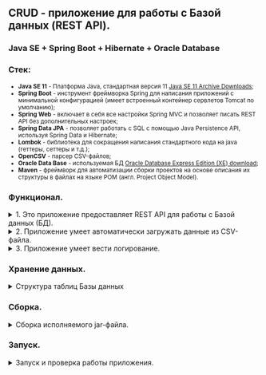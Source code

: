 ## CRUD - приложение для работы с Базой данных (REST API).
### Java SE + Spring Boot + Hibernate + Oracle Database 

### Стек:

<small>

* **Java SE 11** - Платформа Java, стандартная версия 11 [Java SE 11 Archive Downloads](https://www.oracle.com/cis/java/technologies/javase/jdk11-archive-downloads.html "https://www.oracle.com/cis/java/technologies/javase/jdk11-archive-downloads.html");
* **Spring Boot** - инструмент фреймворка Spring для написания приложений с минимальной конфигурацией (имеет встроенный контейнер сервлетов Tomcat по умолчанию);
* **Spring Web** - включает в себя все настройки Spring MVC и позволяет писать REST API без дополнительных настроек;
* **Spring Data JPA** - позволяет работать с SQL с помощью Java Persistence API, используя Spring Data и Hibernate;
* **Lombok** - библиотека для сокращения написания стандартного кода на java (геттеры, сеттеры и т.д.);
* **OpenCSV** - парсер CSV-файлов;
* **Oracle Data Base** - используемая БД [Oracle Database Express Edition (XE) download](https://www.oracle.com/database/technologies/xe-downloads.html "https://www.oracle.com/database/technologies/xe-downloads.html");
* **Maven** - фреймворк для автоматизации сборки проектов на основе описания их структуры в файлах на языке POM (англ. Project Object Model).

</small>

### Функционал.

<details><summary>1. Это приложение предоставляет REST API для работы с Базой данных (БД).</summary>
<blockquote>

Оно умеет создавать (CREATE), читать (READ), изменять (UPDATE) и удалять (DELETE) информацию в БД.

Эндпоинты:

   ```
   GET http://localhost:8081/listProducts получить все продукты  
   GET http://localhost:8081/getProductById/id= найти продукт по идентификатору  
   GET http://localhost:8081/getProductByName/name= найти продукт по имени  
   POST http://localhost:8081/saveProducts добавляет несколько продуктов  
   POST http://localhost:8081/addProduct добавляет один продукт  
   DELETE http://localhost:8081/deleteProductById/id= удалить продукт по идентификатору  
   DELETE http://localhost:8081/removeAll - удалить все продукты  
   ```
_Формат данных ответа в json._

</blockquote>
</details>

<details><summary>2. Приложение умеет автоматически загружать данные из CSV-файла.</summary>
<blockquote>

Путь директории с файлами настраивается в конфигурационном файле приложения:

        upload.dir = D:/upload/

Загрузка файла стартует при появлении нового файла в указанной директории:

        upload.file = LoadIntoDB.csv

```csv
product_id, product_name, price_id, price, price_date
1,product1,1,100.11,2020-11-30
2,product2,2,22.02,2020-11-30
3,product3,3,3.03,2020-11-30
4,product4,4,100.01,2020-11-30
1,product1,5,111.01,2020-12-01
2,product2,6,22.22,2020-12-01
3,product3,7,3.33,2020-12-01
4,product4,8,100.10,2020-12-01
```

</blockquote>
</details>

<details><summary>3. Приложение умеет вести логирование.</summary>
<blockquote>

В логфайле `LoadIntoDB.log` отмечается факт старта обработки файла и результат с количеством обработанных записей (товаров и цен).

</blockquote>
</details>

### Хранение данных.

<details><summary>Структура таблиц Базы данных</summary>
<blockquote>

```
1. Таблица товар. Хранит название товара.
   Колонки: id, name.
2. Таблица цена товара. Хранит цену на товар и дату с которой цена актуальная. 
   По каждому товару может быть несколько цен с разными датами.
   Колонки: id, price, date, product_id.
```

Таблицы в БД создаются автоматически при старте приложения.

<details><summary>Скрипт для создания структуры БД ...</summary>

```sql
/* таблица Продукты */
DROP TABLE products PURGE;
/
CREATE TABLE products
(
  id   NUMBER(10,0) NOT NULL,
  name VARCHAR2(255),
  PRIMARY KEY (id)
);
/
/* таблица Цены */
DROP TABLE prices PURGE;
/
CREATE TABLE prices
(
  id         NUMBER(10,0) NOT NULL,
  price      NUMBER,
  pdate      DATE,
  product_id NUMBER(10,0),
  PRIMARY KEY (id),
  CONSTRAINT FK_PRODUCT_ID FOREIGN KEY (PRODUCT_ID)
  REFERENCES PRODUCTS (ID)
);
/
/* проверка */
SELECT * 
  FROM products pd
  JOIN prices   pr
    ON pd.id = pr.product_id
 ORDER BY pr.id;
/

```
</details>

_Также прилагаю файл со скриптами для создания необходимых сущностей._ [ScriptDB.sql](https://github.com/aykononov/springboot-hibernate-oracle-opencsv/blob/main/ScriptDB.sql)

</blockquote>
</details>

### Сборка.

<details><summary>Сборка исполняемого jar-файла.</summary>
<blockquote>

Используйте **shell**, перейдите в корневой каталог проекта (*где находится файл pom.xml*) и введите команды:

    mvn clean package  
    cd target  

</blockquote>
</details>

### Запуск.

<details><summary>Запуск и проверка работы приложения.</summary>
<blockquote>

В командной строке выполните команду:  
    
    java -jar demo-0.0.1-SNAPSHOT.jar

Создайте файл для загрузки или возьмите готовый [LoadIntoDB.csv](https://github.com/aykononov/springboot-hibernate-oracle-opencsv/blob/main/LoadIntoDB.csv "https://github.com/aykononov/springboot-hibernate-oracle-opencsv/blob/main/LoadIntoDB.csv")

Cкопируйте файл `LoadIntoDB.csv` в директорию `D:/upload/`

Данные должны автоматически загрузится в БД и вывести информацию о загрузке в логфайл `LoadIntoDB.log`.

<small>

*Файл `LoadIntoDB.csv` можно удалять и копировать заново любое количество раз, приложение будет автоматически загружать в БД и писать в лог.*

</small>

Запустите **POSTMAN** и используйте следующие URL-адреса для вызова методов контроллера и просмотра взаимодействия с базой данных:

* **GET** `http://localhost:8081/listProducts` - получить все продукты
* **GET** `http://localhost:8081/getProductById/id=4` - найти продукт по идентификатору  
* **GET** `http://localhost:8081/getProductByName/name=product4` - найти продукт по имени 
* **DELETE** `http://localhost:8081/deleteProductById/id=4` - удалить продукт по идентификатору  
* **POST** `http://localhost:8081/addProduct` - добавляет один продукт

<details><summary>тело запроса (JSON контент) ...</summary>

```json
{
    "id": 4,
    "name": "product4",
    "prices": [
        {
            "id": 4,
            "price": 111.11,
            "pdate": "2020-12-17",
            "productId": 4
        }
    ]
}
```

</details>

* **DELETE** `http://localhost:8081/removeAll` - удалить все продукты
* **POST** `http://localhost:8081/saveProducts` - добавляет несколько продуктов

<details><summary>тело запроса (JSON контент) ...</summary>

```json
[
    {
        "id": 1,
        "name": "product1",
        "prices": [
            {
                "id": 1,
                "price": 100.11,
                "pdate": "2020-11-30",
                "productId": 1
            }
        ]
    },
    {
        "id": 2,
        "name": "product2",
        "prices": [
            {
                "id": 2,
                "price": 22.02,
                "pdate": "2020-11-30",
                "productId": 2
            }
        ]
    },
    {
        "id": 3,
        "name": "product3",
        "prices": [
            {
                "id": 3,
                "price": 3.03,
                "pdate": "2020-11-30",
                "productId": 3
            }
        ]
    }
]     
 ```

</details>

* **GET** `http://localhost:8081/listProducts` - получить все продукты  

</blockquote>
</details>